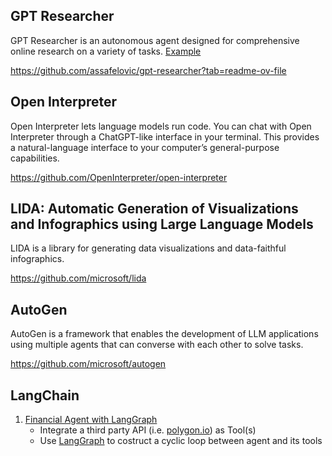 ## GPT Researcher
GPT Researcher is an autonomous agent designed for comprehensive online research on a variety of tasks. [Example](./agent-gpt-researcher.py)

https://github.com/assafelovic/gpt-researcher?tab=readme-ov-file


## Open Interpreter
Open Interpreter lets language models run code. You can chat with Open Interpreter through a ChatGPT-like interface in your terminal. This provides a natural-language interface to your computer’s general-purpose capabilities.

https://github.com/OpenInterpreter/open-interpreter

## LIDA: Automatic Generation of Visualizations and Infographics using Large Language Models
LIDA is a library for generating data visualizations and data-faithful infographics.

https://github.com/microsoft/lida

## AutoGen
AutoGen is a framework that enables the development of LLM applications using multiple agents that can converse with each other to solve tasks.

https://github.com/microsoft/autogen

## LangChain

1. [Financial Agent with LangGraph](./agent-financial.py) 
    + Integrate a third party API (i.e. [polygon.io](https://polygon.io/)) as Tool(s)
    + Use [LangGraph](https://langchain-ai.github.io/langgraphjs/tutorials/) to costruct a cyclic loop between agent and its tools
